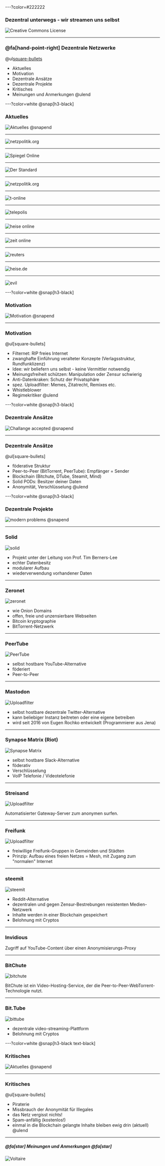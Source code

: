 ---?color=#222222
### Dezentral unterwegs - wir streamen uns selbst

![Creative Commons License](/img/cc.png)

---

### @fa[hand-point-right] Dezentrale Netzwerke

@ul[square-bullets](false)
- Aktuelles
- Motivation
- Dezentrale Ansätze
- Dezentrale Projekte
- Kritisches
- Meinungen und Anmerkungen
@ulend

---?color=white
@snap[h3-black]
### Aktuelles
![Aktuelles](/img/aktuelles.png)
@snapend

---

![netzpolitik.org](/img/filter0.png)

---

![Spiegel Online](/img/filter1.png)

---

![Der Standard](/img/filter2.png)

---

![netzpolitik.org](/img/filter3.png)

---

![t-online](/img/filter4.png)

---

![telepolis](/img/filter5.png)

---

![heise online](/img/filter6.png)

---

![zeit online](/img/filter7.png)

---

![reuters](/img/filter8.png)

---

![heise.de](/img/filter10.png)

---

![evil](/img/evil.png)


---?color=white
@snap[h3-black]
### Motivation
![Motivation](/img/motivation.png)
@snapend

---
### Motivation
@ul[square-bullets]
- Filternet: RIP freies Internet
- zwanghafte Einführung veralteter Konzepte (Verlagsstruktur, Rundfunklizenz)
- Idee: wir beliefern uns selbst - keine Vermittler notwendig
- Meinungsfreiheit schützen: Manipulation oder Zensur schwierig
- Anti-Datenkraken: Schutz der Privatsphäre
- spez. Uploadfilter: Memes, Zitatrecht, Remixes etc.
- Whistleblower
- Regimekritiker
@ulend

---?color=white
@snap[h3-black]
### Dezentrale Ansätze
![Challange accepted](/img/challenge.png)
@snapend

---
### Dezentrale Ansätze
@ul[square-bullets]
- föderative Struktur
- Peer-to-Peer (BitTorrent, PeerTube): Empfänger = Sender
- Blockchain (Bitchute, DTube, Steamit, Mind)
- Solid PODs: Besitzer deiner Daten
- Anonymität, Verschlüsselung
@ulend

---?color=white
@snap[h3-black]
### Dezentrale Projekte
![modern problems](/img/modernsolution.jpg)
@snapend

---

### Solid

![solid](/img/solid.png)

- Projekt unter der Leitung von Prof. Tim Berners-Lee
- echter Datenbesitz
- modularer Aufbau
- wiederverwendung vorhandener Daten

---

### Zeronet

![zeronet](/img/zeronet.png)

- wie Onion Domains
- offen, freie und unzensierbare Webseiten
- Bitcoin kryptographie
- BitTorrent-Netzwerk

---


### PeerTube

![PeerTube](/img/peertube.png)

- selbst hostbare YouTube-Alternative
- föderiert
- Peer-to-Peer

---

### Mastodon

![Uploadfilter](/img/mastodon.png)

- selbst hostbare dezentrale Twitter-Alternative
- kann beliebiger Instanz beitreten oder eine eigene betreiben
- wird seit 2016 von Eugen Rochko entwickelt (Programmierer aus Jena)

---


### Synapse Matrix (Riot)

![Synapse Matrix](/img/synapse-matrix.png)

- selbst hostbare Slack-Alternative
- föderativ
- Verschlüsselung
- VoIP Telefonie / Videotelefonie

---

### Streisand

![Uploadfilter](/img/streisand.png)

Automatisierter Gateway-Server zum anonymen surfen.

---

### Freifunk

![Uploadfilter](/img/freifunk.png)

- freiwillige Freifunk-Gruppen in Gemeinden und Städten
- Prinzip: Aufbau eines freien Netzes = Mesh, mit Zugang zum "normalen" Internet

---

### steemit

![steemit](/img/steamit.png)

- Reddit-Alternative
- dezentralen und gegen Zensur-Bestrebungen resistenten Medien-Netzwerk
- Inhalte werden in einer Blockchain gespeichert
- Belohnung mit Cryptos

---

### Invidious

Zugriff auf YouTube-Content über einen Anonymisierungs-Proxy

---

### BitChute

![bitchute](/img/bitchute.png)

BitChute ist ein Video-Hosting-Service, der die Peer-to-Peer-WebTorrent-Technologie nutzt.

---

### Bit.Tube

![bittube](/img/bittube.png)

- dezentrale video-streaming-Plattform
- Belohnung mit Cryptos

---?color=white
@snap[h3-black text-black]
### Kritisches
![Aktuelles](/img/butok.jpg)
@snapend

---
### Kritisches

@ul[square-bullets]
- Piraterie
- Missbrauch der Anonymität für Illegales
- das Netz vergisst nichts!
- Spam-anfällig (kostenlos!)
- einmal in die Blockchain gelangte Inhalte bleiben ewig drin (aktuell)
@ulend

---

##### @fa[star] Meinungen und Anmerkungen @fa[star]

![Voltaire](/img/voltaire.png)

